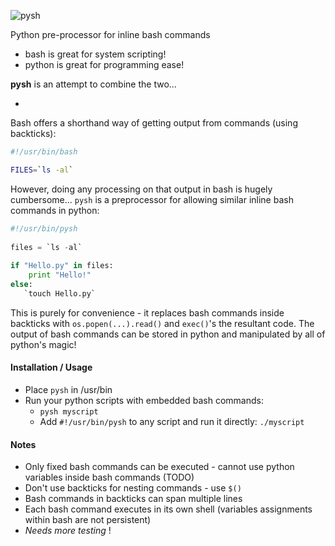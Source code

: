 ![pysh](http://www.forhadahmed.net/github/pysh-logo.png)

Python pre-processor for inline bash commands

* bash is great for system scripting! 
* python is great for programming ease!

**pysh** is an attempt to combine the two...

-

Bash offers a shorthand way of getting output from commands (using backticks):
```bash    
#!/usr/bin/bash

FILES=`ls -al`
```
However, doing any processing on that output in bash is hugely cumbersome...
`pysh` is a preprocessor for allowing similar inline bash commands in python:
```python
#!/usr/bin/pysh
    
files = `ls -al`
    
if "Hello.py" in files:
    print "Hello!"
else:
   `touch Hello.py`
```    
This is purely for convenience - it replaces bash commands inside backticks with
`os.popen(...).read()` and `exec()`'s the resultant code.  The output of bash 
commands can be stored in python and manipulated by all of python's magic!

#### Installation / Usage

* Place `pysh` in /usr/bin
* Run your python scripts with embedded bash commands:
  * `pysh myscript`
  * Add `#!/usr/bin/pysh` to any script and run it directly: `./myscript`


#### Notes

* Only fixed bash commands can be executed - cannot use python variables inside bash commands (TODO)
* Don't use backticks for nesting commands - use `$()`
* Bash commands in backticks can span multiple lines
* Each bash command executes in its own shell (variables assignments within bash are not persistent)
* *Needs more testing* !
